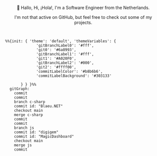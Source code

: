 <p align="center">👋 Hallo, Hi, ¡Hola!, I'm a Software Engineer from the Netherlands.</p>
<p align="center">I'm not that active on GitHub, but feel free to check out some of my projects.</p><br>

```mermaid
%%{init: { 'theme': 'default', 'themeVariables': {
              'gitBranchLabel0': '#fff',
              'git0': '#6a8993',
              'gitBranchLabel1': '#fff',
              'git1': '#A020F0',
              'gitBranchLabel2': '#000',
              'git2': '#ffff00',
              'commitLabelColor': '#b8b6b6',
              'commitLabelBackground': '#303133'
             
       } } }%%
  gitGraph:
    commit
    commit
    branch c-sharp
    commit id: "Blaeu.NET"
    checkout main
    merge c-sharp
    commit
    commit
    branch js
    commit id: "digigem"
    commit id: "MagicDashboard"
    checkout main
    merge js
    commit
```

<!--
**mickeydelsman/mickeydelsman** is a ✨ _special_ ✨ repository because its `README.md` (this file) appears on your GitHub profile.

Here are some ideas to get you started:

- 🔭 I’m currently working on ...
- 🌱 I’m currently learning ...
- 👯 I’m looking to collaborate on ...
- 🤔 I’m looking for help with ...
- 💬 Ask me about ...
- 📫 How to reach me: ...
- 😄 Pronouns: ...
- ⚡ Fun fact: ...
-->
